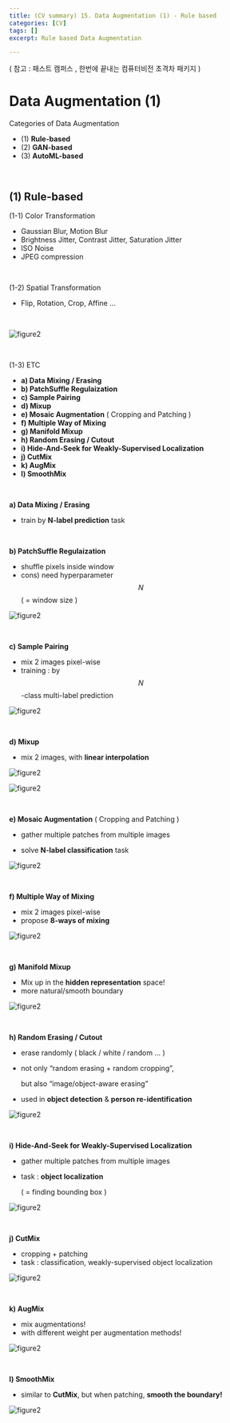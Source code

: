```yaml
---
title: (CV summary) 15. Data Augmentation (1) - Rule based
categories: [CV]
tags: []
excerpt: Rule based Data Augmentation

---
```


<script src="https://cdn.mathjax.org/mathjax/latest/MathJax.js?config=TeX-AMS-MML_HTMLorMML" type="text/javascript"></script>

( 참고 : 패스트 캠퍼스 , 한번에 끝내는 컴퓨터비전 초격차 패키지 )

# Data Augmentation (1)

Categories of Data Augmentation

- (1) **Rule-based**
- (2) **GAN-based**
- (3) **AutoML-based**

<br>

## (1) Rule-based

(1-1) Color Transformation

- Gaussian Blur, Motion Blur
- Brightness Jitter, Contrast Jitter, Saturation Jitter
- ISO Noise
- JPEG compression

<br>

(1-2) Spatial Transformation

- Flip, Rotation, Crop, Affine …

<br>

![figure2](/assets/img/cv/cv231.png)

<br>

(1-3) ETC

- **a) Data Mixing / Erasing**
- **b) PatchSuffle Regulaization**
- **c) Sample Pairing**
- **d) Mixup**
- **e) Mosaic Augmentation** ( Cropping and Patching )
- **f) Multiple Way of Mixing**
- **g) Manifold Mixup**
- **h) Random Erasing / Cutout**
- **i) Hide-And-Seek for Weakly-Supervised Localization**
- **j) CutMix**
- **k) AugMix**
- **l) SmoothMix**

<br>

**a) Data Mixing / Erasing**

- train by **N-label prediction** task

<br>

**b) PatchSuffle Regulaization**

- shuffle pixels inside window
- cons) need hyperparameter $$N$$ ( = window size )

![figure2](/assets/img/cv/cv232.png)

<br>

**c) Sample Pairing**

- mix 2 images pixel-wise
- training : by $$N$$-class multi-label prediction

![figure2](/assets/img/cv/cv233.png)

<br>

**d) Mixup**

- mix 2 images, with **linear interpolation**

![figure2](/assets/img/cv/cv234.png)

![figure2](/assets/img/cv/cv235.png)

<br>

**e) Mosaic Augmentation** ( Cropping and Patching )

- gather multiple patches from multiple images

- solve **N-label classification** task

![figure2](/assets/img/cv/cv236.png)

<br>

**f) Multiple Way of Mixing**

- mix 2 images pixel-wise
- propose **8-ways of mixing**

![figure2](/assets/img/cv/cv237.png)

<br>

**g) Manifold Mixup**

- Mix up in the **hidden representation** space!
- more natural/smooth boundary

![figure2](/assets/img/cv/cv238.png)

<br>

**h) Random Erasing / Cutout**

- erase randomly ( black / white / random … )

- not only “random erasing + random cropping”,

  but also “image/object-aware erasing”

- used in **object detection** & **person re-identification**

![figure2](/assets/img/cv/cv239.png)

<br>

**i) Hide-And-Seek for Weakly-Supervised Localization**

- gather multiple patches from multiple images

- task : **object localization**

  ( = finding bounding box )

![figure2](/assets/img/cv/cv240.png)

<br>

**j) CutMix**

- cropping + patching
- task : classification, weakly-supervised object localization

![figure2](/assets/img/cv/cv241.png)

<br>

**k) AugMix**

- mix augmentations!
- with different weight per augmentation methods!

![figure2](/assets/img/cv/cv242.png)

<br>

**l) SmoothMix**

- similar to **CutMix**, but when patching, **smooth the boundary!**

![figure2](/assets/img/cv/cv243.png)